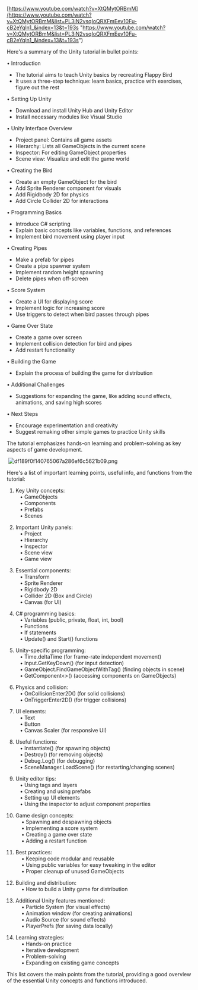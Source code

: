 [https://www.youtube.com/watch?v=XtQMytORBmM](https://www.youtube.com/watch?v=XtQMytORBmM&list=PL3iN2vsqIoQRXFmEev10Fu-cB2eYqln1_&index=13&t=193s "https://www.youtube.com/watch?v=XtQMytORBmM&list=PL3iN2vsqIoQRXFmEev10Fu-cB2eYqln1_&index=13&t=193s")

Here's a summary of the Unity tutorial in bullet points:

• Introduction  
- The tutorial aims to teach Unity basics by recreating Flappy Bird  
- It uses a three-step technique: learn basics, practice with exercises, figure out the rest

• Setting Up Unity  
- Download and install Unity Hub and Unity Editor  
- Install necessary modules like Visual Studio

• Unity Interface Overview  
- Project panel: Contains all game assets  
- Hierarchy: Lists all GameObjects in the current scene  
- Inspector: For editing GameObject properties  
- Scene view: Visualize and edit the game world

• Creating the Bird  
- Create an empty GameObject for the bird  
- Add Sprite Renderer component for visuals  
- Add Rigidbody 2D for physics  
- Add Circle Collider 2D for interactions

• Programming Basics  
- Introduce C# scripting  
- Explain basic concepts like variables, functions, and references  
- Implement bird movement using player input

• Creating Pipes  
- Make a prefab for pipes  
- Create a pipe spawner system  
- Implement random height spawning  
- Delete pipes when off-screen

• Score System  
- Create a UI for displaying score  
- Implement logic for increasing score  
- Use triggers to detect when bird passes through pipes

• Game Over State  
- Create a game over screen  
- Implement collision detection for bird and pipes  
- Add restart functionality

• Building the Game  
- Explain the process of building the game for distribution

• Additional Challenges  
- Suggestions for expanding the game, like adding sound effects, animations, and saving high scores

• Next Steps  
- Encourage experimentation and creativity  
- Suggest remaking other simple games to practice Unity skills

The tutorial emphasizes hands-on learning and problem-solving as key aspects of game development.

 ![df189f0f140765067a286ef6c5621b09.png](file:///C:/Users/Abhay/.config/joplin-desktop/resources/59ec731121d4425f89cfe1d1536e6a23.png)

Here's a list of important learning points, useful info, and functions from the tutorial:

1. Key Unity concepts:  
   • GameObjects  
   • Components  
   • Prefabs  
   • Scenes

2. Important Unity panels:  
   • Project  
   • Hierarchy  
   • Inspector  
   • Scene view  
   • Game view

3. Essential components:  
   • Transform  
   • Sprite Renderer  
   • Rigidbody 2D  
   • Collider 2D (Box and Circle)  
   • Canvas (for UI)

4. C# programming basics:  
   • Variables (public, private, float, int, bool)  
   • Functions  
   • If statements  
   • Update() and Start() functions

5. Unity-specific programming:  
   • Time.deltaTime (for frame-rate independent movement)  
   • Input.GetKeyDown() (for input detection)  
   • GameObject.FindGameObjectWithTag() (finding objects in scene)  
   • GetComponent<>() (accessing components on GameObjects)

6. Physics and collision:  
   • OnCollisionEnter2D() (for solid collisions)  
   • OnTriggerEnter2D() (for trigger collisions)

7. UI elements:  
   • Text  
   • Button  
   • Canvas Scaler (for responsive UI)

8. Useful functions:  
   • Instantiate() (for spawning objects)  
   • Destroy() (for removing objects)  
   • Debug.Log() (for debugging)  
   • SceneManager.LoadScene() (for restarting/changing scenes)

9. Unity editor tips:  
   • Using tags and layers  
   • Creating and using prefabs  
   • Setting up UI elements  
   • Using the inspector to adjust component properties

10. Game design concepts:  
    • Spawning and despawning objects  
    • Implementing a score system  
    • Creating a game over state  
    • Adding a restart function

11. Best practices:  
    • Keeping code modular and reusable  
    • Using public variables for easy tweaking in the editor  
    • Proper cleanup of unused GameObjects

12. Building and distribution:  
    • How to build a Unity game for distribution

13. Additional Unity features mentioned:  
    • Particle System (for visual effects)  
    • Animation window (for creating animations)  
    • Audio Source (for sound effects)  
    • PlayerPrefs (for saving data locally)

14. Learning strategies:  
    • Hands-on practice  
    • Iterative development  
    • Problem-solving  
    • Expanding on existing game concepts

This list covers the main points from the tutorial, providing a good overview of the essential Unity concepts and functions introduced.